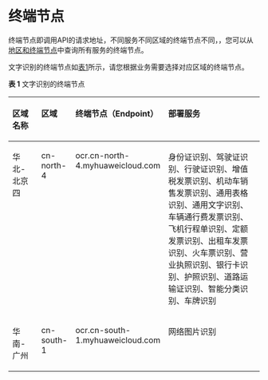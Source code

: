 # 终端节点<a name="ocr_03_0062"></a>

终端节点即调用API的请求地址，不同服务不同区域的终端节点不同，，您可以从[地区和终端节点](https://developer.huaweicloud.com/endpoint?OCR)中查询所有服务的终端节点。

文字识别的终端节点如[表1](#table0671165174510)所示，请您根据业务需要选择对应区域的终端节点。

**表 1**  文字识别的终端节点

<a name="table0671165174510"></a>
<table><thead align="left"><tr id="row156721151124518"><th class="cellrowborder" valign="top" width="12.691269126912694%" id="mcps1.2.5.1.1"><p id="p767205114456"><a name="p767205114456"></a><a name="p767205114456"></a>区域名称</p>
</th>
<th class="cellrowborder" valign="top" width="11.391139113911391%" id="mcps1.2.5.1.2"><p id="p9672205134513"><a name="p9672205134513"></a><a name="p9672205134513"></a>区域</p>
</th>
<th class="cellrowborder" valign="top" width="26.952695269526956%" id="mcps1.2.5.1.3"><p id="p14672195113452"><a name="p14672195113452"></a><a name="p14672195113452"></a>终端节点（Endpoint）</p>
</th>
<th class="cellrowborder" valign="top" width="48.964896489648964%" id="mcps1.2.5.1.4"><p id="p106142623419"><a name="p106142623419"></a><a name="p106142623419"></a>部署服务</p>
</th>
</tr>
</thead>
<tbody><tr id="row1858661443413"><td class="cellrowborder" valign="top" width="12.691269126912694%" headers="mcps1.2.5.1.1 "><p id="p6548829103510"><a name="p6548829103510"></a><a name="p6548829103510"></a>华北-北京四</p>
</td>
<td class="cellrowborder" valign="top" width="11.391139113911391%" headers="mcps1.2.5.1.2 "><p id="p14548172913510"><a name="p14548172913510"></a><a name="p14548172913510"></a>cn-north-4</p>
</td>
<td class="cellrowborder" valign="top" width="26.952695269526956%" headers="mcps1.2.5.1.3 "><p id="p9587131414346"><a name="p9587131414346"></a><a name="p9587131414346"></a>ocr.cn-north-4.myhuaweicloud.com</p>
</td>
<td class="cellrowborder" valign="top" width="48.964896489648964%" headers="mcps1.2.5.1.4 "><p id="p1474265349"><a name="p1474265349"></a><a name="p1474265349"></a>身份证识别、驾驶证识别、行驶证识别、增值税发票识别、机动车销售发票识别、通用表格识别、通用文字识别、车辆通行费发票识别、飞机行程单识别、定额发票识别、出租车发票识别、火车票识别、营业执照识别、银行卡识别、护照识别、道路运输证识别、智能分类识别、车牌识别</p>
</td>
</tr>
<tr id="row84311431347"><td class="cellrowborder" valign="top" width="12.691269126912694%" headers="mcps1.2.5.1.1 "><p id="p17526136163417"><a name="p17526136163417"></a><a name="p17526136163417"></a>华南-广州</p>
</td>
<td class="cellrowborder" valign="top" width="11.391139113911391%" headers="mcps1.2.5.1.2 "><p id="p145261936143413"><a name="p145261936143413"></a><a name="p145261936143413"></a>cn-south-1</p>
</td>
<td class="cellrowborder" valign="top" width="26.952695269526956%" headers="mcps1.2.5.1.3 "><p id="p843211353419"><a name="p843211353419"></a><a name="p843211353419"></a>ocr.cn-south-1.myhuaweicloud.com</p>
</td>
<td class="cellrowborder" valign="top" width="48.964896489648964%" headers="mcps1.2.5.1.4 "><p id="p67626133415"><a name="p67626133415"></a><a name="p67626133415"></a>网络图片识别</p>
</td>
</tr>
</tbody>
</table>

